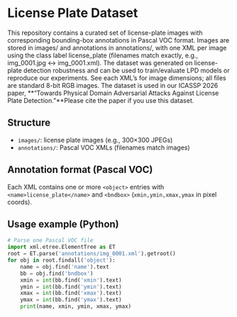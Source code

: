 # License Plate Dataset
This repository contains a curated set of license-plate images with corresponding bounding-box annotations in Pascal VOC format. Images are stored in images/ and annotations in annotations/, with one XML per image using the class label license_plate (filenames match exactly, e.g., img_0001.jpg ↔ img_0001.xml). The dataset was generated on license-plate detection robustness and can be used to train/evaluate LPD models or reproduce our experiments. See each XML’s <size> for image dimensions; all files are standard 8-bit RGB images. The dataset is used in our ICASSP 2026 paper, **“Towards Physical Domain Adversarial Attacks Against License Plate Detection.”**Please cite the paper if you use this dataset.

## Structure
- `images/`: license plate images (e.g., 300×300 JPEGs)
- `annotations/`: Pascal VOC XMLs (filenames match images)

## Annotation format (Pascal VOC)
Each XML contains one or more `<object>` entries with `<name>license_plate</name>` and `<bndbox>` (`xmin,ymin,xmax,ymax` in pixel coords).

## Usage example (Python)
```python
# Parse one Pascal VOC file
import xml.etree.ElementTree as ET
root = ET.parse('annotations/img_0001.xml').getroot()
for obj in root.findall('object'):
    name = obj.find('name').text
    bb = obj.find('bndbox')
    xmin = int(bb.find('xmin').text)
    ymin = int(bb.find('ymin').text)
    xmax = int(bb.find('xmax').text)
    ymax = int(bb.find('ymax').text)
    print(name, xmin, ymin, xmax, ymax)
